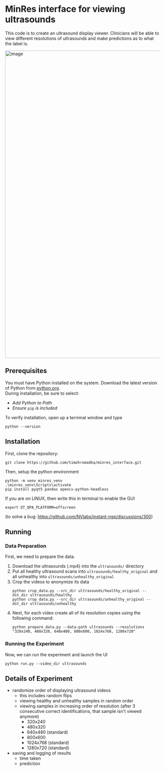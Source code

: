 # MinRes interface for viewing ultrasounds

This code is to create an ultrasound display viewer. Clinicians will be able to view different resolutions of ultrasounds and make predictions as to what the label is.

<img width="1000" alt="image" src="https://github.com/user-attachments/assets/f4ca8acf-ace7-41d9-9dcc-d833232023fa" />

## Prerequisites
You must have Python installed on the system. Download the latest version of Python from [python.org](https://www.python.org/).  
During installation, be sure to select:
- _Add Python to Path_
- _Ensure_ `pip` _is included_
  
To verify installation, open up a terminal window and type
```
python --version
```

## Installation
First, clone the repository:
```
git clone https://github.com/timohromadka/minres_interface.git
```

Then, setup the python environment
```
python -m venv minres_venv
.\minres_venv\Scripts\activate
pip install pyqt5 pandas opencv-python-headless
```

If you are on LINUX, then write this in terminal to enable the GUI
```
export QT_QPA_PLATFORM=offscreen 
```
(to solve a bug: https://github.com/NVlabs/instant-ngp/discussions/300)

## Running

### Data Preparation
First, we need to prepare the data. 
1) Download the ultrasounds (.mp4) into the `ultrasounds/` directory
2) Put all healthy ultrasound scans into `ultrasounds/healthy_original` and all unhealthy into `ultrasounds/unhealthy_original`
3) Crop the videos to anonymize its data
   ```
   python crop_data.py --src_dir ultrasounds/healthy_original --dst_dir ultrasounds/healthy
   python crop_data.py --src_dir ultrasounds/unhealthy_original --dst_dir ultrasounds/unhealthy
   ```
4) Next, for each video create all of its resolution copies using the following command:
   ```
   python prepare_data.py --data-path ultrasounds --resolutions "320x240, 480x320, 640x480, 800x600, 1024x768, 1280x720"
   ```

### Running the Experiment
Now, we can run the experiment and launch the UI
```
python run.py --video_dir ultrasounds
```

## Details of Experiment
- randomize order of displaying ultrasound videos
    - this includes random flips
    - viewing healthy and unhealthy samples in random order
    - viewing samples in increasing order of resolution (after 3 consecutive correct identifications, that sample isn't viewed anymore)
        - 320x240
        - 480x320
        - 640x480 (standard)
        - 800x600
        - 1024x768 (standard)
        - 1280x720 (standard)
- saving and logging of results
    - time taken
    - prediction
